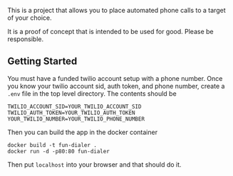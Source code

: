 This is a project that allows you to place automated phone calls to a target of your choice.

It is a proof of concept that is intended to be used for good.
Please be responsible.

## Getting Started
You must have a funded twilio account setup with a phone number.
Once you know your twilio account sid, auth token, and phone number, create a `.env` file in the top level directory. The contents should be
```
TWILIO_ACCOUNT_SID=YOUR_TWILIO_ACCOUNT_SID
TWILIO_AUTH_TOKEN=YOUR_TWILIO_AUTH_TOKEN
YOUR_TWILIO_NUMBER=YOUR_TWILIO_PHONE_NUMBER
```
Then you can build the app in the docker container
```
docker build -t fun-dialer .
docker run -d -p80:80 fun-dialer
```

Then put `localhost` into your browser and that should do it.
